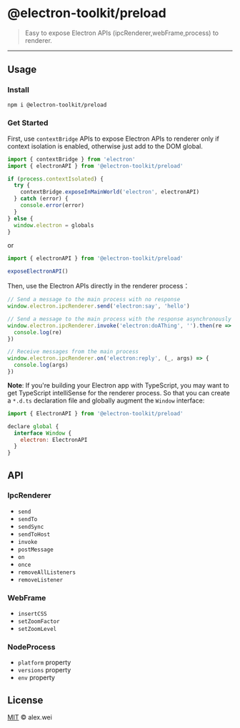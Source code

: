 # @electron-toolkit/preload

> Easy to expose Electron APIs (ipcRenderer,webFrame,process) to renderer.

---

## Usage

### Install

```sh
npm i @electron-toolkit/preload
```

### Get Started

First, use `contextBridge` APIs to expose Electron APIs to renderer only if context isolation is enabled, otherwise just add to the DOM global.

```javascript
import { contextBridge } from 'electron'
import { electronAPI } from '@electron-toolkit/preload'

if (process.contextIsolated) {
  try {
    contextBridge.exposeInMainWorld('electron', electronAPI)
  } catch (error) {
    console.error(error)
  }
} else {
  window.electron = globals
}
```

or

```javascript
import { electronAPI } from '@electron-toolkit/preload'

exposeElectronAPI()
```

Then, use the Electron APIs directly in the renderer process：

```javascript
// Send a message to the main process with no response
window.electron.ipcRenderer.send('electron:say', 'hello')

// Send a message to the main process with the response asynchronously
window.electron.ipcRenderer.invoke('electron:doAThing', '').then(re => {
  console.log(re)
})

// Receive messages from the main process
window.electron.ipcRenderer.on('electron:reply', (_, args) => {
  console.log(args)
})
```

**Note**: If you're building your Electron app with TypeScript, you may want to get TypeScript intelliSense for the renderer process. So that you can create a `*.d.ts` declaration file and globally augment the `Window` interface:

```javascript
import { ElectronAPI } from '@electron-toolkit/preload'

declare global {
  interface Window {
    electron: ElectronAPI
  }
}
```

## API

### IpcRenderer

- `send`
- `sendTo`
- `sendSync`
- `sendToHost`
- `invoke`
- `postMessage`
- `on`
- `once`
- `removeAllListeners`
- `removeListener`

### WebFrame

- `insertCSS`
- `setZoomFactor`
- `setZoomLevel`

### NodeProcess

- `platform` property
- `versions` property
- `env` property

## License

[MIT](./LICENSE) © alex.wei
